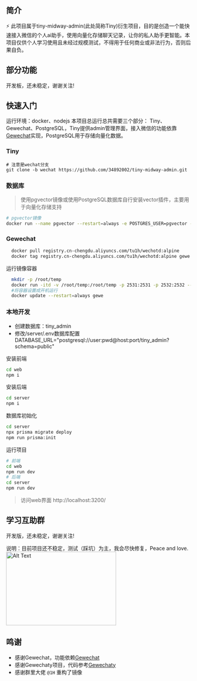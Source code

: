 ## 简介

⚡ 此项目属于tiny-midway-admin(此处简称Tiny)衍生项目，目的是创造一个能快速接入微信的个人ai助手，使用向量化存储聊天记录，让你的私人助手更智能。本项目仅供个人学习使用且未经过规模测试，不得用于任何商业或非法行为，否则后果自负。

## 部分功能
开发板，还未稳定，谢谢关注!

## 快速入门
运行环境：docker、nodejs
本项目总运行总共需要三个部分： Tiny、Gewechat、PostgreSQL，Tiny提供admin管理界面，接入微信的功能依靠[Gewechat](https://github.com/Devo919/Gewechat)实现，PostgreSQL用于存储向量化数据。

### Tiny

```base
# 注意是wechat分支
git clone -b wechat https://github.com/34892002/tiny-midway-admin.git
```

### 数据库
> 使用pgvector镜像或使用PostgreSQL数据库自行安装vector插件，主要用于向量化存储支持

```bash
# pgvector镜像
docker run --name pgvector --restart=always -e POSTGRES_USER=pgvector -e POSTGRES_PASSWORD=pgvector -v /root/pgvector/data:/var/lib/postgresql/data -p 5432:5432 -d pgvector/pgvector:pg16
```

### Gewechat

```bash
  docker pull registry.cn-chengdu.aliyuncs.com/tu1h/wechotd:alpine
  docker tag registry.cn-chengdu.aliyuncs.com/tu1h/wechotd:alpine gewe
```
运行镜像容器

```bash
  mkdir -p /root/temp
  docker run -itd -v /root/temp:/root/temp -p 2531:2531 -p 2532:2532 --name=gewe gewe
  #将容器设置成开机运行
  docker update --restart=always gewe
```

### 本地开发
- 创建数据库：tiny_admin
- 修改/server/.env数据库配置 DATABASE_URL="postgresql://user:pwd@host:port/tiny_admin?schema=public"

安装前端
```bash
cd web
npm i
```
安装后端
```bash
cd server
npm i
```

数据库初始化
```bash
cd server
npx prisma migrate deploy
npm run prisma:init
```
运行项目
```bash
# 前端
cd web
npm run dev
# 后端
cd server
npm run dev
```

> 访问web界面
http://localhost:3200/

## 学习互助群
开发版，还未稳定，谢谢关注!

说明：目前项目还不稳定，测试（踩坑）为主，我会尽快修复，Peace and love.
<img src="" alt="Alt Text" width="300" height="200">

## 鸣谢
- 感谢Gewechat，功能依赖[Gewechat](https://github.com/Devo919/Gewechat)
- 感谢Gewechaty项目，代码参考[Gewechaty](https://github.com/mikoshu/gewechaty)
- 感谢群里大佬 `@1H` 重构了镜像
